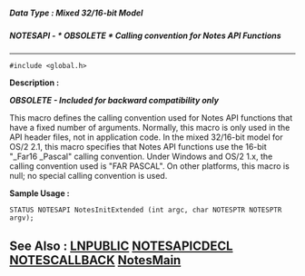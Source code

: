 ##### Data Type : Mixed 32/16-bit Model
##### NOTESAPI - * OBSOLETE * Calling convention for Notes API Functions
---
```
#include <global.h>
```
**Description :**

***OBSOLETE - Included for backward compatibility only***

This macro defines the calling convention used for Notes API functions that 
have a fixed number of arguments.  Normally, this macro is only used in the API 
header files, not in application code.  In the mixed 32/16-bit model for OS/2 
2.1, this macro specifies that Notes API functions use the 16-bit "_Far16 
_Pascal" calling convention.  Under Windows and OS/2 1.x, the calling 
convention used is "FAR PASCAL".  On other platforms, this macro is null;  no 
special calling convention is used.

**Sample Usage :**
```
STATUS NOTESAPI NotesInitExtended (int argc, char NOTESPTR NOTESPTR argv);
```
**See Also :**
[LNPUBLIC](/reference/Symb/LNPUBLIC)
[NOTESAPICDECL](/reference/Data/NOTESAPICDECL)
[NOTESCALLBACK](/reference/Data/NOTESCALLBACK)
[NotesMain](/reference/Func/NotesMain)
---
